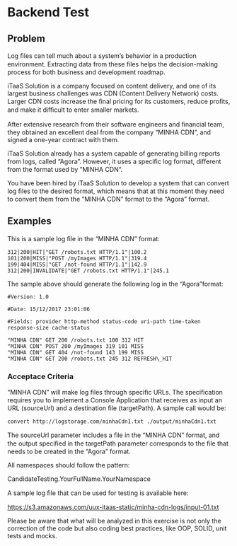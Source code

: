 # Backend Test

## Problem
Log ﬁles can tell much about a system’s behavior in a production environment.
Extracting data from these ﬁles helps the decision-making process for both business
and development roadmap.

iTaaS Solution is a company focused on content delivery, and one of its largest business
challenges was CDN (Content Delivery Network) costs. Larger CDN costs increase the
ﬁnal pricing for its customers, reduce proﬁts, and make it diﬃcult to enter smaller
markets.

After extensive research from their software engineers and ﬁnancial team, they
obtained an excellent deal from the company “MINHA CDN”, and signed a one-year
contract with them.

iTaaS Solution already has a system capable of generating billing reports from logs,
called “Agora”. However, it uses a speciﬁc log format, diﬀerent from the format used by
”MINHA CDN”.

You have been hired by iTaaS Solution to develop a system that can convert log ﬁles to
the desired format, which means that at this moment they need to convert them from
the “MINHA CDN” format to the “Agora” format.

## Examples

This is a sample log ﬁle in the “MINHA CDN” format:

```
312|200|HIT|"GET /robots.txt HTTP/1.1"|100.2
101|200|MISS|"POST /myImages HTTP/1.1"|319.4
199|404|MISS|"GET /not-found HTTP/1.1"|142.9
312|200|INVALIDATE|"GET /robots.txt HTTP/1.1"|245.1
```

The sample above should generate the following log in the “Agora”format:
```
#Version: 1.0

#Date: 15/12/2017 23:01:06

#Fields: provider http-method status-code uri-path time-taken response-size cache-status

"MINHA CDN" GET 200 /robots.txt 100 312 HIT
"MINHA CDN" POST 200 /myImages 319 101 MISS
"MINHA CDN" GET 404 /not-found 143 199 MISS
"MINHA CDN" GET 200 /robots.txt 245 312 REFRESH\_HIT
```

### Acceptace Criteria

“MINHA CDN” will make log ﬁles through speciﬁc URLs.
The speciﬁcation requires you to implement a Console Application that receives as input
an URL (sourceUrl) and a destination ﬁle (targetPath). A sample call would be:

```
convert http://logstorage.com/minhaCdn1.txt ./output/minhaCdn1.txt
```

The sourceUrl parameter includes a ﬁle in the “MINHA CDN” format, and the output
speciﬁed in the targetPath parameter corresponds to the ﬁle that needs to be created in
the “Agora” format.

All namespaces should follow the pattern:

CandidateTesting.YourFullName.YourNamespace

A sample log ﬁle that can be used for testing is available here:

https://s3.amazonaws.com/uux-itaas-static/minha-cdn-logs/input-01.txt

Please be aware that what will be analyzed in this exercise is not only the correction of
the code but also coding best practices, like OOP, SOLID, unit tests and mocks.
